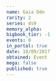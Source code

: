 ```yaml
---
name: Gaia Odo
rarity: 2
series: ds9
memory_alpha:
bigbook_tier: -1
events: 0
in_portal: true
date: 18/09/2017
obtained: Event
mega: false
published: true
---
```



